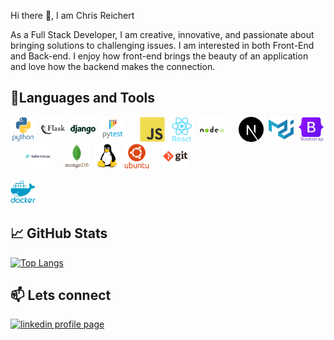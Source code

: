 Hi there 👋, I am Chris Reichert
 
As a Full Stack Developer, I am creative, innovative, and passionate about bringing solutions to challenging issues.  I am interested in both Front-End and Back-end. I enjoy how front-end brings the beauty of an application and love how the backend makes the connection. 
 
<!--
**reichertc2/reichertc2** is a ✨ _special_ ✨ repository because its `README.md` (this file) appears on your GitHub profile.

Here are some ideas to get you started:

- 🔭 I’m currently working on ...
- 🌱 I’m currently learning ...
- 👯 I’m looking to collaborate on ...
- 🤔 I’m looking for help with ...
- 💬 Ask me about ...
- 😄 Pronouns: ...
- ⚡ Fun fact: ...
-->
## :briefcase:Languages and Tools

  <img src="https://github.com/devicons/devicon/blob/master/icons/python/python-original-wordmark.svg" alt="Python" height="40" width="40">&nbsp;
  <img src="https://github.com/devicons/devicon/blob/master/icons/flask/flask-original-wordmark.svg" alt="Flask" height="40" width="40">&nbsp;
  <img src="https://github.com/devicons/devicon/blob/master/icons/django/django-plain-wordmark.svg" alt="Django" height="40" width="40">&nbsp;
  <img src="https://github.com/devicons/devicon/blob/master/icons/pytest/pytest-original-wordmark.svg" alt="Pytest" height="40" width="40">&nbsp;
  <img style="margin-left: 15px" src="https://github.com/devicons/devicon/blob/master/icons/javascript/javascript-original.svg" alt="JavaScript" height="40" width="40">&nbsp;
  <img src="https://github.com/devicons/devicon/blob/master/icons/react/react-original-wordmark.svg" alt="React" height="40" width="40">&nbsp;
  <img src="https://github.com/devicons/devicon/blob/master/icons/nodejs/nodejs-original-wordmark.svg" alt="NodeJS" height="40" width="40">&nbsp;
  <img style="margin-left: 15px" src="https://github.com/devicons/devicon/blob/master/icons/nextjs/nextjs-original.svg" alt="NextJS" height="40" width="40">&nbsp;
  <img src="https://github.com/devicons/devicon/blob/master/icons/materialui/materialui-original.svg" alt="MUI" height="40" width="40">&nbsp;
  <img src="https://github.com/devicons/devicon/blob/master/icons/bootstrap/bootstrap-original-wordmark.svg" alt="Bootstrap" height="40" width="40">&nbsp;
  <img style="margin-left: 15px" src="https://github.com/devicons/devicon/blob/master/icons/tailwindcss/tailwindcss-original-wordmark.svg" alt="TailwindCSS" height="40" width="40">&nbsp;
  <img style="margin-left: 15px" src="https://github.com/devicons/devicon/blob/master/icons/mongodb/mongodb-original-wordmark.svg" alt="MongoDB" height="40" width="40">&nbsp;
  <img src="https://github.com/devicons/devicon/blob/master/icons/linux/linux-original.svg" alt="Linux" height="40" width="40">&nbsp;
  <img src="https://github.com/devicons/devicon/blob/master/icons/ubuntu/ubuntu-plain-wordmark.svg" alt="Ubuntu" height="40" width="40">&nbsp;
  <img style="margin-left: 15px" src="https://github.com/devicons/devicon/blob/master/icons/git/git-original-wordmark.svg" alt="Git" height="40" width="40">&nbsp;

  <img src="https://github.com/devicons/devicon/blob/master/icons/docker/docker-plain-wordmark.svg" alt="Docker" height="40" width="40">&nbsp;



## 📈 GitHub Stats 
<!-- [![Anurag's GitHub stats](https://github-readme-stats.vercel.app/api?username=reichertc2&show_icons=true&theme=dark)](https://github.com/reichertc2) -->

[![Top Langs](https://github-readme-stats.vercel.app/api/top-langs/?username=reichertc2&hide=Jupyter%20Notebook&show_icons=true&theme=dark&layout=compact)](https://github.com/reichertc2)

 ## 📫 Lets connect
 <a href="https://www.linkedin.com/in/christopher-reichert/"><img src="https://img.shields.io/badge/LinkedIn-0077B5?style=for-the-badge&logo=linkedin&logoColor=white" alt="linkedin profile page"/></a>


